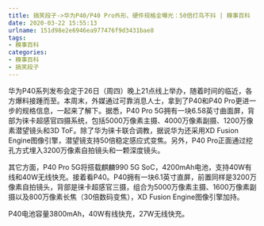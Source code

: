 ```yaml
---
title: 搞笑段子->华为P40/P40 Pro外形、硬件规格全曝光：50倍打鸟不抖 | 糗事百科
date: 2020-03-22 15:55:13
urlname: 151d98e2e6946ea977476f9d3431bae8
tags: 
- 糗事百科
categories:
- 糗事百科
- 搞笑段子
---
```

华为P40系列发布会定于26日（周四）晚上21点线上举办，随着时间的临近，各方爆料接踵而至。本周末，外媒通过可靠消息人士，拿到了P40和P40 Pro更进一步的规格信息，一起来了解下。据悉，P40 Pro 5G拥有一块6.58英寸曲面屏，背部为徕卡超感官四摄系统，包括5000万像素主摄、4000万像素副摄、1200万像素潜望镜头和3D ToF。除了华为徕卡联合调教，据说华为还采用XD Fusion Engine图像引擎，潜望镜支持50倍稳定感应式变焦。另外，P40 Pro正面通过挖孔方式埋入3200万像素自拍镜头和一颗深度镜头。

其它方面，P40 Pro 5G将搭载麒麟990 5G SoC，4200mAh电池，支持40W有线和40W无线快充。接着看P40。P40拥有一块6.1英寸直屏，前置同样是3200万像素自拍镜头，背部是徕卡超感官三摄，组合为5000万像素主摄、1600万像素副摄以及800万像素长焦（30倍数码变焦），XD Fusion Engine图像引擎加持。

P40电池容量3800mAh，40W有线快充，27W无线快充。


